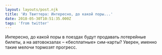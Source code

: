 ```yaml
---
layout: layouts/post.njk
title: 'Из Твиттера: Интересно, до какой поры...'
date: 2018-05-30T10:51:35.000Z
tags: 'from twitter'
---
```



Интересно, до какой поры в поездах будут продавать лотерейные билеты, а на автовокзалах – «бесплатные» сим-карты? Уверен, именно такие мелочи тормозят прогресс.
